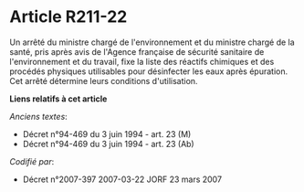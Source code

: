 # Article R211-22

Un arrêté du ministre chargé de l'environnement et du ministre chargé de la santé, pris après avis de l'Agence française de
sécurité sanitaire de l'environnement et du travail, fixe la liste des réactifs chimiques et des procédés physiques
utilisables pour désinfecter les eaux après épuration. Cet arrêté détermine leurs conditions d'utilisation.

**Liens relatifs à cet article**

_Anciens textes_:

  - Décret n°94-469 du 3 juin 1994 - art. 23 (M)
  - Décret n°94-469 du 3 juin 1994 - art. 23 (Ab)

_Codifié par_:

  - Décret n°2007-397 2007-03-22 JORF 23 mars 2007
